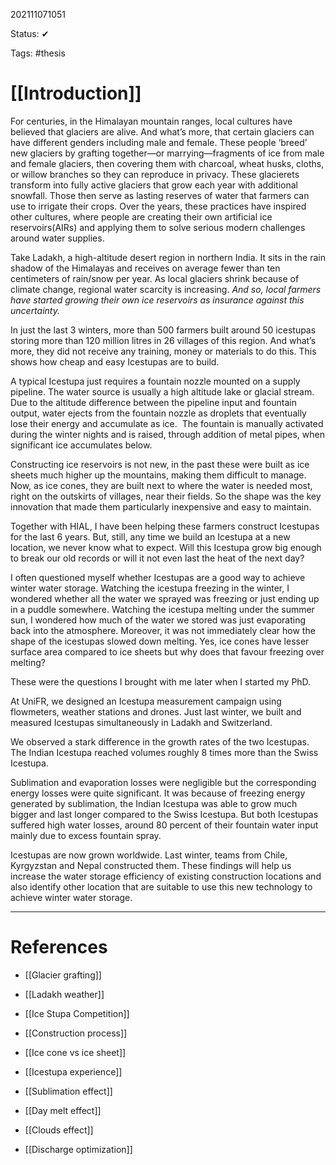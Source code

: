 202111071051

Status: ✔

 Tags: #thesis

# [[Introduction]]

For centuries, in the Himalayan mountain ranges, local cultures have believed that glaciers are alive. And what’s more, that certain glaciers can have different genders including male and female. These people ‘breed’ new glaciers by grafting together—or marrying—fragments of ice from male and female glaciers, then covering them with charcoal, wheat husks, cloths, or willow branches so they can reproduce in privacy. These glacierets transform into fully active glaciers that grow each year with additional snowfall. Those then serve as lasting reserves of water that farmers can use to irrigate their crops. Over the years, these practices have inspired other cultures, where people are creating their own artificial ice reservoirs(AIRs) and applying them to solve serious modern challenges around water supplies.

Take Ladakh, a high-altitude desert region in northern India. It sits in the rain shadow of the Himalayas and receives on average fewer than ten centimeters of rain/snow per year. As local glaciers shrink because of climate change, regional water scarcity is increasing. _And so, local farmers have started growing their own ice reservoirs as insurance against this uncertainty._ 

In just the last 3 winters, more than 500 farmers built around 50 icestupas storing more than 120 million litres in 26 villages of this region. And what’s more, they did not receive any training, money or materials to do this. This shows how cheap and easy Icestupas are to build. 

A typical Icestupa just requires a fountain nozzle mounted on a supply pipeline. The water source is usually a high altitude lake or glacial stream. Due to the altitude difference between the pipeline input and fountain output, water ejects from the fountain nozzle as droplets that eventually lose their energy and accumulate as ice.  The fountain is manually activated during the winter nights and is raised, through addition of metal pipes, when significant ice accumulates below.

Constructing ice reservoirs is not new, in the past these were built as ice sheets much higher up the mountains, making them difficult to manage. Now, as ice cones, they are built next to where the water is needed most, right on the outskirts of villages, near their fields. So the shape was the key innovation that made them particularly inexpensive and easy to maintain.

Together with HIAL, I have been helping these farmers construct Icestupas for the last 6 years. But, still, any time we build an Icestupa at a new location, we never know what to expect. Will this Icestupa grow big enough to break our old records or will it not even last the heat of the next day? 

I often questioned myself whether Icestupas are a good way to achieve winter water storage. Watching the icestupa freezing in the winter, I wondered whether all the water we sprayed was freezing or just ending up in a puddle somewhere. Watching the icestupa melting under the summer sun, I wondered how much of the water we stored was just evaporating back into the atmosphere.  Moreover, it was not immediately clear how the shape of the icestupas slowed down melting. Yes, ice cones have lesser surface area compared to ice sheets but why does that favour freezing over melting? 

These were the questions I brought with me later when I started my PhD.

At UniFR, we designed an Icestupa measurement campaign using flowmeters, weather stations and drones. Just last winter, we built and measured Icestupas simultaneously in Ladakh and Switzerland.

We observed a stark difference in the growth rates of the two Icestupas. The Indian Icestupa reached volumes roughly 8 times more than the Swiss Icestupa. 

Sublimation and evaporation losses were negligible but the corresponding energy losses were quite significant. It was because of freezing energy generated by sublimation, the Indian Icestupa was able to grow much bigger and last longer compared to the Swiss Icestupa. But both Icestupas suffered high water losses, around 80 percent of their fountain water input mainly due to excess fountain spray.

Icestupas are now grown worldwide. Last winter, teams from Chile, Kyrgyzstan and Nepal constructed them. These findings will help us increase the water storage efficiency of existing construction locations and also identify other location that are suitable to use this new technology to achieve winter water storage.

---
# References

- [[Glacier grafting]]

- [[Ladakh weather]]

- [[Ice Stupa Competition]]

- [[Construction process]]

- [[Ice cone vs ice sheet]]

- [[Icestupa experience]]

- [[Sublimation effect]]

- [[Day melt effect]]

- [[Clouds effect]]

- [[Discharge optimization]]